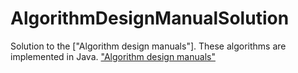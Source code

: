# AlgorithmDesignManualSolution
Solution to the ["Algorithm design manuals"]. These algorithms are implemented in Java.
["Algorithm design manuals"](https://www.amazon.in/Algorithm-Design-Manual-Steven-Skiena/dp/8184898657?tag=googinhydr18418-21)
